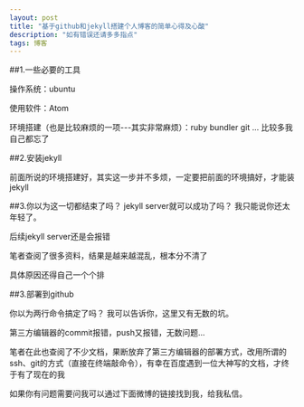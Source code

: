 ```yaml
---
layout: post
title: "基于github和jekyll搭建个人博客的简单心得及心酸"
description: "如有错误还请多多指点"
tags: 博客
---
```



##1.一些必要的工具

操作系统：ubuntu

使用软件：Atom

环境搭建（也是比较麻烦的一项---其实非常麻烦）：ruby bundler git ... 比较多我自己都忘了


##2.安装jekyll

前面所说的环境搭建好，其实这一步并不多烦，一定要把前面的环境搞好，才能装jekyll


##3.你以为这一切都结束了吗？ jekyll server就可以成功了吗？ 我只能说你还太年轻了。

后续jekyll server还是会报错

笔者查阅了很多资料，结果是越来越混乱，根本分不清了

具体原因还得自己一个个排



##3.部署到github

你以为两行命令搞定了吗？  我可以告诉你，这里又有无数的坑。

第三方编辑器的commit报错，push又报错，无数问题...

笔者在此也查阅了不少文档，果断放弃了第三方编辑器的部署方式，改用所谓的ssh、git的方式（直接在终端敲命令），有幸在百度遇到一位大神写的文档，才终于有了现在的我

如果你有问题需要问我可以通过下面微博的链接找到我，给我私信。




